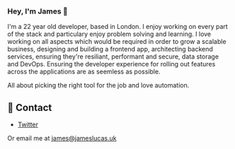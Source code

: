 ### Hey, I'm James 👋

I'm a 22 year old developer, based in London. I enjoy working on every part of the stack and particulary enjoy problem solving and learning. I love working on all aspects which would be required in order to grow a scalable business, designing and building a frontend app, architecting backend services, ensuring they're resiliant, performant and secure, data storage and DevOps. Ensuring the developer experience for rolling out features across the applications are as seemless as possible.

All about picking the right tool for the job and love automation.

## 📧 Contact

- [Twitter](https://twitter.com/Inexpensivekk)

Or email me at james@jameslucas.uk

